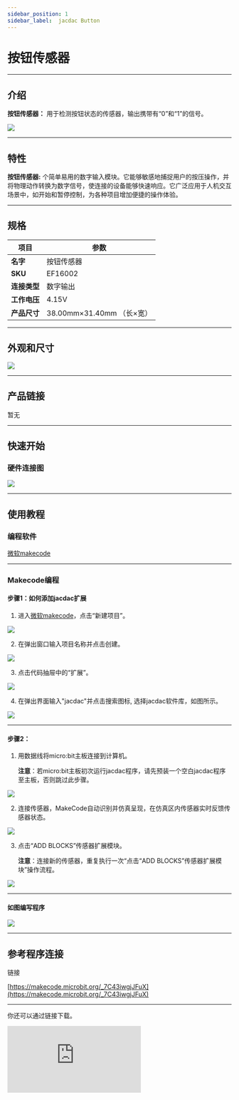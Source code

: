 ```yaml
---
sidebar_position: 1
sidebar_label:  jacdac Button
---
```


# 按钮传感器

---
## 介绍
**按钮传感器：** 用于检测按钮状态的传感器，输出携带有“0”和“1”的信号。

![](https://wiki-media-ef.oss-cn-hongkong.aliyuncs.com/docs/microbit/sensor/jacdac-sensors/jacdac-button-01-02.png)

---
## 特性

**按钮传感器:** 个简单易用的数字输入模块。它能够敏感地捕捉用户的按压操作，并将物理动作转换为数字信号，使连接的设备能够快速响应。它广泛应用于人机交互场景中，如开始和暂停控制，为各种项目增加便捷的操作体验。

---
## 规格
|项目|参数|
|---|---|
|**名字**|按钮传感器|
|**SKU**|EF16002|
|**连接类型**|数字输出|
|**工作电压**|4.15V|
|**产品尺寸**|38.00mm×31.40mm （长×宽）|

---
## 外观和尺寸

![](https://wiki-media-ef.oss-cn-hongkong.aliyuncs.com/docs/microbit/sensor/jacdac-sensors/jacdac-button-01.png)

---

## 产品链接
暂无

---
## 快速开始

### 硬件连接图

![](https://wiki-media-ef.oss-cn-hongkong.aliyuncs.com/docs/microbit/sensor/jacdac-sensors/jacdac-button-01-01.png)

---
## 使用教程
### 编程软件

[微软makecode](https://makecode.microbit.org/#)

---
### Makecode编程

#### 步骤1：如何添加jacdac扩展
1. 进入[微软makecode](https://makecode.microbit.org/#)，点击“新建项目”。

![](https://wiki-media-ef.oss-cn-hongkong.aliyuncs.com/docs/microbit/building-blocks/microbit-space-science-kit/images/microbit-space-science-kit-case01-07.png)

2. 在弹出窗口输入项目名称并点击创建。

![](https://wiki-media-ef.oss-cn-hongkong.aliyuncs.com/docs/microbit/building-blocks/microbit-space-science-kit/images/microbit-space-science-kit-case01-11.png)

3. 点击代码抽屉中的“扩展”。

![](https://wiki-media-ef.oss-cn-hongkong.aliyuncs.com/docs/microbit/building-blocks/microbit-space-science-kit/images/microbit-space-science-kit-case01-09.png)

4. 在弹出界面输入"jacdac"并点击搜索图标, 选择jacdac软件库，如图所示。

![](https://wiki-media-ef.oss-cn-hongkong.aliyuncs.com/docs/microbit/getting-started/microbit-jacdac-smartexploration-kit/images/Step%20Diagram/jacdac-smart-exploration-kit-3.png)

---
#### 步骤2：
1. 用数据线将micro:bit主板连接到计算机。
   
   **注意**：若micro:bit主板初次运行jacdac程序，请先预装一个空白jacdac程序至主板，否则跳过此步骤。

![](https://wiki-media-ef.oss-cn-hongkong.aliyuncs.com/docs/microbit/getting-started/microbit-jacdac-smartexploration-kit/images/Step%20Diagram/jacdac-smart-exploration-kit-5.png)

2. 连接传感器，MakeCode自动识别并仿真呈现，在仿真区内传感器实时反馈传感器状态。

![](https://wiki-media-ef.oss-cn-hongkong.aliyuncs.com/docs/microbit/getting-started/microbit-jacdac-smartexploration-kit/images/Step%20Diagram/1jacdac-smart-exploration-kit-6.png)

3. 点击“ADD BLOCKS”传感器扩展模块。
   
   **注意**：连接新的传感器，重复执行一次“点击“ADD BLOCKS”传感器扩展模块”操作流程。

![](https://wiki-media-ef.oss-cn-hongkong.aliyuncs.com/docs/microbit/getting-started/microbit-jacdac-smartexploration-kit/images/Step%20Diagram/jacdac-smart-exploration-kit-7.png)

---
#### 如图编写程序

![](https://wiki-media-ef.oss-cn-hongkong.aliyuncs.com/docs/microbit/sensor/jacdac-sensors/jacdac-button-01-03.png)


---
## 参考程序连接

链接

[https://makecode.microbit.org/_7C43iwgjJFuX](https://makecode.microbit.org/_7C43iwgjJFuX)

---
你还可以通过链接下载。

<div
    style={{
        position: 'relative',
        paddingBottom: '60%',
        overflow: 'hidden',
    }}
>
    <iframe
        src="https://makecode.microbit.org/_7C43iwgjJFuX"
        frameborder="0"
        sandbox="allow-popups allow-forms allow-scripts allow-same-origin"
        style={{
            position: 'absolute',
            width: '100%',
            height: '100%',
        }}
    />
</div>

---

## 结果
按下按钮传感器，micro:bit显示“√”。松开按钮传感器，micro:bit 显示“×”
